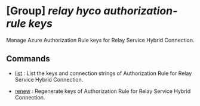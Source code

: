 # [Group] _relay hyco authorization-rule keys_

Manage Azure Authorization Rule keys for Relay Service Hybrid Connection.

## Commands

- [list](/Commands/relay/hyco/authorization-rule/keys/_list.md)
: List the keys and connection strings of Authorization Rule for Relay Service Hybrid Connection.

- [renew](/Commands/relay/hyco/authorization-rule/keys/_renew.md)
: Regenerate keys of Authorization Rule for Relay Service Hybrid Connection.
